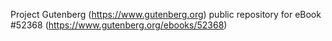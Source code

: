 Project Gutenberg (https://www.gutenberg.org) public repository for
eBook #52368 (https://www.gutenberg.org/ebooks/52368)

